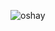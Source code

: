 ![oshay](https://github.com/oshayjackson/oshayjackson/assets/137127572/5604c5c3-886f-4fc8-a415-31b9df4ce1a1)